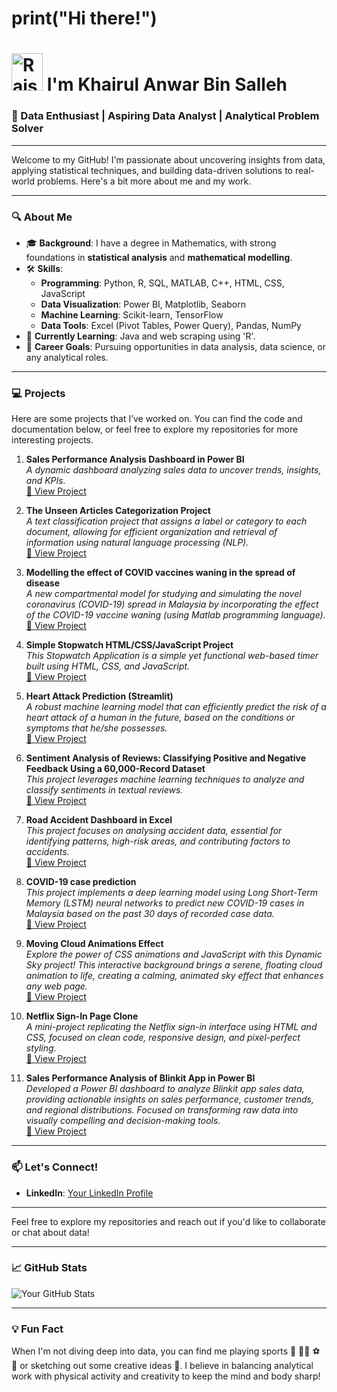 <!-- <img src="https://user-images.githubusercontent.com/74038190/212741999-016fddbd-617a-4448-8042-0ecf907aea25.gif" width="150" height="150" alt="Animated GIF"> -->

# print("Hi there!")
# <img src="https://raw.githubusercontent.com/Tarikul-Islam-Anik/Animated-Fluent-Emojis/master/Emojis/Hand%20gestures/Raising%20Hands.png" alt="Raising Hands" width="50" height="60" /> I'm Khairul Anwar Bin Salleh

### 🚀 Data Enthusiast | Aspiring Data Analyst | Analytical Problem Solver

---

Welcome to my GitHub! I'm passionate about uncovering insights from data, applying statistical techniques, and building data-driven solutions to real-world problems. Here's a bit more about me and my work.

---

### 🔍 About Me

- 🎓 **Background**: I have a degree in Mathematics, with strong foundations in **statistical analysis** and **mathematical modelling**.
- 🛠️ **Skills**:
  - **Programming**: Python, R, SQL, MATLAB, C++, HTML, CSS, JavaScript
  - **Data Visualization**: Power BI, Matplotlib, Seaborn
  - **Machine Learning**: Scikit-learn, TensorFlow
  - **Data Tools**: Excel (Pivot Tables, Power Query), Pandas, NumPy
- 🌱 **Currently Learning**: Java and web scraping using 'R'.
- 💼 **Career Goals**: Pursuing opportunities in data analysis, data science, or any analytical roles.

---

### 💻 Projects

Here are some projects that I’ve worked on. You can find the code and documentation below, or feel free to explore my repositories for more interesting projects.

1. **Sales Performance Analysis Dashboard in Power BI**  
   _A dynamic dashboard analyzing sales data to uncover trends, insights, and KPIs._  
   [🔗 View Project](https://github.com/NoData01/Sales-Performance-Analysis-Dashboard)

2. **The Unseen Articles Categorization Project**  
   _A text classification project that assigns a label or category to each document, allowing for efficient organization and retrieval of information using natural language processing (NLP)._  
   [🔗 View Project](https://github.com/NoData01/The-Unseen-Articles-Categorization-Project)

3. **Modelling the effect of COVID vaccines waning in the spread of disease**  
   _A new compartmental model for studying and simulating the novel coronavirus (COVID-19) spread in Malaysia by incorporating the effect of the COVID-19 vaccine waning (using Matlab programming language)._    
   [🔗 View Project](https://github.com/NoData01/Modelling-the-effect-of-COVID-vaccines-waning-in-the-spread-of-disease)

4. **Simple Stopwatch HTML/CSS/JavaScript Project**  
   _This Stopwatch Application is a simple yet functional web-based timer built using HTML, CSS, and JavaScript._    
   [🔗 View Project](https://github.com/NoData01/Simple-Stopwatch-HTML-Project)

5. **Heart Attack Prediction (Streamlit)**  
   _A robust machine learning model that can efficiently predict the risk of a heart attack of a human in the future, based on the conditions or symptoms that he/she possesses._  
   [🔗 View Project](https://github.com/NoData01/Heart-Attack-Prediction)

6. **Sentiment Analysis of Reviews: Classifying Positive and Negative Feedback Using a 60,000-Record Dataset**  
   _This project leverages machine learning techniques to analyze and classify sentiments in textual reviews._  
   [🔗 View Project](https://github.com/NoData01/Sentiment-Analysis)

7. **Road Accident Dashboard in Excel**  
   _This project focuses on analysing accident data, essential for identifying patterns, high-risk areas, and contributing factors to accidents._  
   [🔗 View Project](https://github.com/NoData01/Excel-Project_Road-Accident-Dashboard)

8. **COVID-19 case prediction**  
   _This project implements a deep learning model using Long Short-Term Memory (LSTM) neural networks to predict new COVID-19 cases in Malaysia based on the past 30 days of recorded case data._  
   [🔗 View Project](https://github.com/NoData01/COVID19-cases-prediction)

9. **Moving Cloud Animations Effect**  
   _Explore the power of CSS animations and JavaScript with this Dynamic Sky project! This interactive background brings a serene, floating cloud animation to life, creating a calming, animated sky effect that enhances any web page._  
   [🔗 View Project](https://github.com/NoData01/Moving_Cloud_Animations_Effect)

10. **Netflix Sign-In Page Clone**  
   _A mini-project replicating the Netflix sign-in interface using HTML and CSS, focused on clean code, responsive design, and pixel-perfect styling._  
   [🔗 View Project](https://github.com/NoData01/Netflix_Sign_In_Page)

11. **Sales Performance Analysis of Blinkit App in Power BI**  
   _Developed a Power BI dashboard to analyze Blinkit app sales data, providing actionable insights on sales performance, customer trends, and regional distributions. Focused on transforming raw data into visually compelling and decision-making tools._  
   [🔗 View Project](https://github.com/NoData01/PowerBI_Sales_Performance_Analysis_of_Blinkit_App)

---


### 📫 Let's Connect!

- **LinkedIn**: [Your LinkedIn Profile](https://www.linkedin.com/in/khairul-anwar-928629238/)

---

Feel free to explore my repositories and reach out if you'd like to collaborate or chat about data!

---

### 📈 GitHub Stats

![Your GitHub Stats](https://github-readme-stats.vercel.app/api?username=NoData01&show_icons=true&theme=radical)

---

### 💡 Fun Fact

When I'm not diving deep into data, you can find me playing sports 🏸 🏃‍♂️ ⚽ 🏹 or sketching out some creative ideas 🎨. I believe in balancing analytical work with physical activity and creativity to keep the mind and body sharp!

